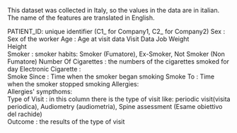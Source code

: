 This dataset was collected in Italy, so the values in the data are in italian. The name of the features are translated in English. 

PATIENT_ID: unique identifier (C1_ for Company1, C2_ for Company2)
Sex	: Sex of the worker
Age	: Age at visit data
Visit Data 
Job	
Weight 	
Height 	
Smoker : smoker habits: Smoker (Fumatore), Ex-Smoker, Not Smoker (Non Fumatore)	
Number Of Cigarettes : the numbers of the cigarettes smoked for day
Electronic Cigarette : 	
Smoke Since	: Time when the smoker began smoking 
Smoke To : Time when the smoker stopped smoking
Allergies:	
Allergies' sympthoms:	
Type of Visit : in this column there is the type of visit like: periodic visit(visita periodica), Audiometry (audiometria), Spine assessment (Esame obiettivo del rachide)	
Outcome : the results of the type of visit 
